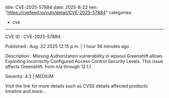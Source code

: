  
title: CVE-2025-57884
date: 2025-8-22
lien: "https://cvefeed.io/vuln/detail/CVE-2025-57884"
categories:
  - cve
---

CVE ID : CVE-2025-57884

Published :  Aug. 22
2025
12:15 p.m. | 1 hour
56 minutes ago

Description : Missing Authorization vulnerability in wpsoul Greenshift allows Exploiting Incorrectly Configured Access Control Security Levels. This issue affects Greenshift: from n/a through 12.1.1.

Severity: 4.3 | MEDIUM

Visit the link for more details
such as CVSS details
affected products
timeline
and more...
